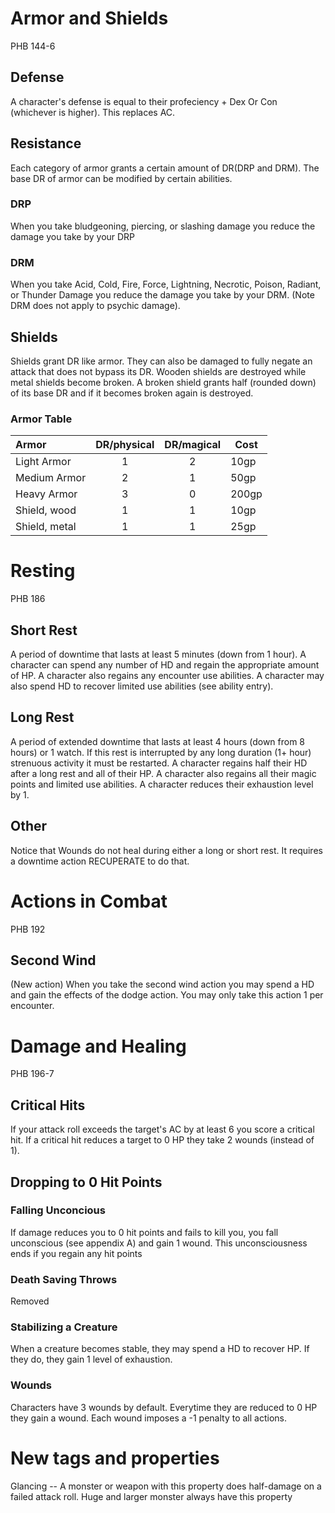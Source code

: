 # Armor and Shields
PHB 144-6
## Defense
A character's defense is equal to their profeciency + Dex Or Con (whichever is higher). This replaces AC.
## Resistance
Each category of armor grants a certain amount of DR(DRP and DRM).
The base DR of armor can be modified by certain abilities.
### DRP
When you take bludgeoning, piercing, or slashing damage you reduce the damage you take by your DRP
### DRM
When you take Acid, Cold, Fire, Force, Lightning, Necrotic, Poison, Radiant, or Thunder Damage you reduce the damage you take by your DRM.
(Note DRM does not apply to psychic damage).
## Shields
Shields grant DR like armor.
They can also be damaged to fully negate an attack that does not bypass its DR.
Wooden shields are destroyed while metal shields become broken.
A broken shield grants half (rounded down) of its base DR and if it becomes broken again is destroyed.

### Armor Table
| Armor         | DR/physical   | DR/magical    | Cost  |
| :------------ | :-----------: | :-----------: | ----- |
| Light Armor   | 1             | 2             | 10gp  |
| Medium Armor  | 2             | 1             | 50gp  |
| Heavy Armor   | 3             | 0             | 200gp |
| Shield, wood  | 1             | 1             | 10gp  |
| Shield, metal | 1             | 1             | 25gp  |


# Resting
PHB 186
## Short Rest
A period of downtime that lasts at least 5 minutes (down from 1 hour).
A character can spend any number of HD and regain the appropriate amount of HP.
A character also regains any encounter use abilities.
A character may also spend HD to recover limited use abilities (see ability entry).

## Long Rest
A period of extended downtime that lasts at least 4 hours (down from 8 hours) or 1 watch.
If this rest is interrupted by any long duration (1+ hour) strenuous activity it must be restarted.
A character regains half their HD after a long rest and all of their HP.
A character also regains all their magic points and limited use abilities.
A character reduces their exhaustion level by 1.

## Other
Notice that Wounds do not heal during either a long or short rest. It requires a downtime action RECUPERATE to do that.

# Actions in Combat
PHB 192
## Second Wind
(New action)
When you take the second wind action you may spend a HD and gain the effects of the dodge action.
You may only take this action 1 per encounter.

# Damage and Healing
PHB 196-7
## Critical Hits
If your attack roll exceeds the target's AC by at least 6 you score a critical hit.
If a critical hit reduces a target to 0 HP they take 2 wounds (instead of 1).
## Dropping to 0 Hit Points
### Falling Unconcious
If damage reduces you to 0 hit points and fails to kill you, you fall unconscious (see appendix A) and gain 1 wound. This unconsciousness ends if you regain any hit points
### Death Saving Throws
Removed
### Stabilizing a Creature
When a creature becomes stable, they may spend a HD to recover HP. If they do, they gain 1 level of exhaustion.
### Wounds
Characters have 3 wounds by default.
Everytime they are reduced to 0 HP they gain a wound.
Each wound imposes a -1 penalty to all actions.

# New tags and properties
Glancing -- A monster or weapon with this property does half-damage on a failed attack roll.
    Huge and larger monster always have this property